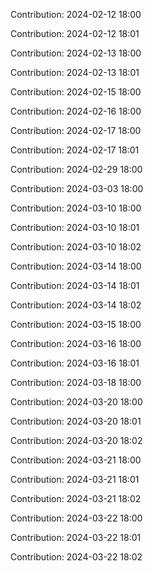 Contribution: 2024-02-12 18:00

Contribution: 2024-02-12 18:01

Contribution: 2024-02-13 18:00

Contribution: 2024-02-13 18:01

Contribution: 2024-02-15 18:00

Contribution: 2024-02-16 18:00

Contribution: 2024-02-17 18:00

Contribution: 2024-02-17 18:01

Contribution: 2024-02-29 18:00

Contribution: 2024-03-03 18:00

Contribution: 2024-03-10 18:00

Contribution: 2024-03-10 18:01

Contribution: 2024-03-10 18:02

Contribution: 2024-03-14 18:00

Contribution: 2024-03-14 18:01

Contribution: 2024-03-14 18:02

Contribution: 2024-03-15 18:00

Contribution: 2024-03-16 18:00

Contribution: 2024-03-16 18:01

Contribution: 2024-03-18 18:00

Contribution: 2024-03-20 18:00

Contribution: 2024-03-20 18:01

Contribution: 2024-03-20 18:02

Contribution: 2024-03-21 18:00

Contribution: 2024-03-21 18:01

Contribution: 2024-03-21 18:02

Contribution: 2024-03-22 18:00

Contribution: 2024-03-22 18:01

Contribution: 2024-03-22 18:02

